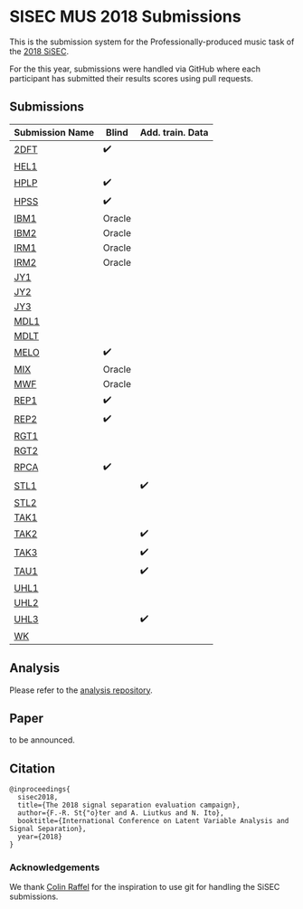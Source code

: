 # SISEC MUS 2018 Submissions

This is the submission system for the Professionally-produced music task of the [2018 SiSEC](https://sisec.inria.fr/2018-professionally-produced-music-recordings/).

For the this year, submissions were handled via GitHub where each participant has submitted their results scores using pull requests.

## Submissions

| Submission Name | Blind | Add. train. Data
| --- | --- | --- |
| [2DFT](submissions/2DFT/description.md) | :heavy_check_mark: | |
| [HEL1](submissions/HEL1/description.md) | | |
| [HPLP](submissions/HPLP/description.md) | :heavy_check_mark: | |
| [HPSS](submissions/HPSS/description.md) | :heavy_check_mark: | |
| [IBM1](submissions/IBM1/description.md) | Oracle | |
| [IBM2](submissions/IBM2/description.md) | Oracle | |
| [IRM1](submissions/IRM1/description.md) | Oracle | |
| [IRM2](submissions/IRM2/description.md) | Oracle | |
| [JY1](submissions/JY1/description.md) | | |
| [JY2](submissions/JY2/description.md) | | |
| [JY3](submissions/JY3/description.md) | | |
| [MDL1](submissions/MDL1/description.md) | | |
| [MDLT](submissions/MDLT/description.md) | | |
| [MELO](submissions/MELO/description.md) | :heavy_check_mark: | |
| [MIX](submissions/MIX/description.md) | Oracle | |
| [MWF](submissions/MWF/description.md) | Oracle | |
| [REP1](submissions/REP1/description.md) | :heavy_check_mark: | |
| [REP2](submissions/REP2/description.md) | :heavy_check_mark: | |
| [RGT1](submissions/RGT1/description.md) | | |
| [RGT2](submissions/RGT2/description.md) | | |
| [RPCA](submissions/RPCA/description.md) | :heavy_check_mark: | |
| [STL1](submissions/STL1/description.md) |  | :heavy_check_mark: |
| [STL2](submissions/STL2/description.md) | | |
| [TAK1](submissions/TAK1/description.md) | | |
| [TAK2](submissions/TAK2/description.md) | | :heavy_check_mark: |
| [TAK3](submissions/TAK3/description.md) | | :heavy_check_mark: |
| [TAU1](submissions/TAU1/description.md) | | :heavy_check_mark: |
| [UHL1](submissions/UHL1/description.md) | | |
| [UHL2](submissions/UHL2/description.md) | | |
| [UHL3](submissions/UHL3/description.md) | | :heavy_check_mark: |
| [WK](submissions/WK/description.md) | | |


## Analysis

Please refer to the [analysis repository](https://github.com/sigsep/sigsep-mus-2018-analysis).

## Paper

to be announced.

## Citation

```
@inproceedings{
  sisec2018,
  title={The 2018 signal separation evaluation campaign},
  author={F.-R. St{"o}ter and A. Liutkus and N. Ito},
  booktitle={International Conference on Latent Variable Analysis and Signal Separation},
  year={2018}
}
```

### Acknowledgements

We thank [Colin Raffel](http://colinraffel.com) for the inspiration to use git for handling the SiSEC submissions.
